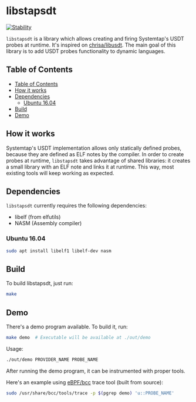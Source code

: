 # libstapsdt

[![Stability](https://img.shields.io/badge/status-unstable-lightgrey.svg?style=flat-square)](https://github.com/mmarchini/libstapsdt)

`libstapsdt` is a library which allows creating and firing Systemtap's USDT
probes at runtime. It's inspired on
[chrisa/libusdt](https://github.com/chrisa/libusdt/). The main goal of this
library is to add USDT probes functionality to dynamic languages.

## Table of Contents

<!-- TOC depthFrom:2 depthTo:6 withLinks:1 updateOnSave:1 orderedList:0 -->

- [Table of Contents](#table-of-contents)
- [How it works](#how-it-works)
- [Dependencies](#dependencies)
	- [Ubuntu 16.04](#ubuntu-1604)
- [Build](#build)
- [Demo](#demo)

<!-- /TOC -->

## How it works

Systemtap's USDT implementation allows only statically defined probes, because
they are defined as ELF notes by the compiler. In order to create probes at
runtime, `libstapsdt` takes advantage of shared libraries: it creates a small
library with an ELF note and links it at runtime. This way, most existing tools
will keep working as expected.

## Dependencies

`libstapsdt` currently requires the following dependencies:

* libelf (from elfutils)
* NASM (Assembly compiler)

### Ubuntu 16.04

```bash
sudo apt install libelf1 libelf-dev nasm
```

## Build

To build libstapsdt, just run:

```bash
make
```

## Demo

There's a demo program available. To build it, run:

```bash
make demo  # Executable will be available at ./out/demo
```

Usage:

```bash
./out/demo PROVIDER_NAME PROBE_NAME
```

After running the demo program, it can be instrumented with proper tools.

Here's an example using [eBPF/bcc](https://github.com/iovisor/bcc) trace tool
(built from source):

```bash
sudo /usr/share/bcc/tools/trace -p $(pgrep demo) 'u::PROBE_NAME'
```

